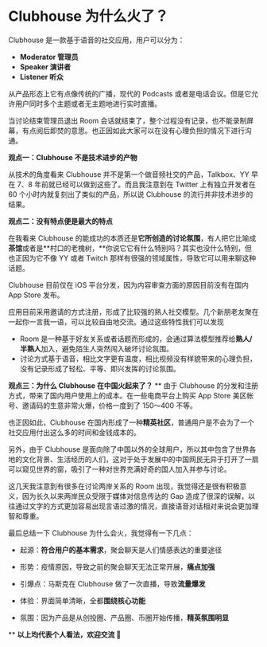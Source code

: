 # Clubhouse 为什么火了？

Clubhouse 是一款基于语音的社交应用，用户可以分为：


- **Moderator 管理员**
- **Speaker 演讲者**
- **Listener 听众**



从产品形态上它有点像传统的广播，现代的 Podcasts 或者是电话会议。但是它允许用户同时多个主题或者无主题地进行实时直播。


当讨论结束管理员退出 Room 会话就结束了，整个过程没有记录，也不能录制屏幕，有点阅后即焚的意思。也正因如此大家可以在没有心理负担的情况下进行沟通。


**观点一：Clubhouse 不是技术进步的产物**


从技术的角度看来 Clubhouse 并不是第一个做音频社交的产品，Talkbox、YY 早在 7、8 年前就已经可以做到这些了。而且我注意到在 Twitter 上有独立开发者在60 个小时内就复刻出了类似的产品，所以说 Clubhouse 的流行并非技术进步的结果。


**观点二：没有特点便是最大的特点**


在我看来 Clubhouse 的能成功的本质还是**它所创造的讨论氛围**，有人把它比喻成 **茶馆**或者是**村口的老槐树，**你说它它有什么特别吗？其实也没什么特别，但也正因为它不像 YY 或者 Twitch 那样有很强的领域属性，导致它可以用来聊这种话题。

Clubhouse 目前仅在 iOS 平台分发，因为内容审查方面的原因目前没有在国内 App Store 发布。


应用目前采用邀请的方式注册，形成了比较强的熟人社交模型。几个新朋老友聚在一起你一言我一语，可以比较自由地交流。通过这些特性我们可以发现


- Room 是一种基于好友关系或者话题而形成的，会通过算法模型推荐给**熟人/半熟人**加入，避免陌生人突然闯入破坏讨论氛围。
- 讨论方式基于语音，相比文字更有温度，相比视频没有样貌带来的心理负担，没有记录形成了轻松、平等、即兴发挥的讨论氛围。





**观点三：为什么 Clubhouse 在中国火起来了？**
**
由于 Clubhouse 的分发和注册方式，带来了国内用户使用上的成本。在一些电商平台上购买 App Store 美区帐号、邀请码的生意非常火爆，价格一度到了 150～400 不等。


也正因如此，Clubhouse 在国内形成了一种**精英社区**，普通用户是不会为了一个社交应用付出这么多的时间和金钱成本的。


另外，由于 Clubhouse 是面向除了中国以外的全球用户，所以其中包含了世界各地的文化背景、生活经历的人们，这对于处于发展中的中国网民无异于打开了一扇可以窥见世界的窗，吸引了一种对世界充满好奇的国人加入并参与讨论。


这几天我注意到有很多在讨论两岸关系的 Room 出现，我觉得还是很有积极意义，因为长久以来两岸民众受限于媒体对信息传达的 Gap 造成了很深的误解，以往通过文字的方式更加容易出现言语过激的情况，直接语音对话相对来说会更加理智和尊重。

最后总结一下 Clubhouse 为什么会火，我觉得有一下几点：


- 起源：**符合用户的基本需求**，聚会聊天是人们情感表达的重要途径

- 形势：疫情原因，导致之前的聚会聊天无法正常开展，**痛点加强**

- 引爆点：马斯克在 Clubhouse 做了一次直播，导致**流量爆发**

- 体验：界面简单清晰，全都**围绕核心功能**

- 氛围：因为产品是从创投圈、产品圈、币圈开始传播，**精英氛围明显**

**
**以上均代表个人看法，欢迎交流 👏**

